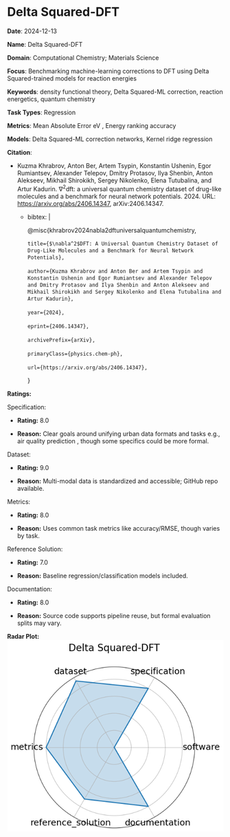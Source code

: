 # Delta Squared-DFT


**Date**: 2024-12-13


**Name**: Delta Squared-DFT


**Domain**: Computational Chemistry; Materials Science


**Focus**: Benchmarking machine-learning corrections to DFT using Delta Squared-trained models for reaction energies


**Keywords**: density functional theory, Delta Squared-ML correction, reaction energetics, quantum chemistry


**Task Types**: Regression


**Metrics**: Mean Absolute Error  eV , Energy ranking accuracy


**Models**: Delta Squared-ML correction networks, Kernel ridge regression


**Citation**:


- Kuzma Khrabrov, Anton Ber, Artem Tsypin, Konstantin Ushenin, Egor Rumiantsev, Alexander Telepov, Dmitry Protasov, Ilya Shenbin, Anton Alekseev, Mikhail Shirokikh, Sergey Nikolenko, Elena Tutubalina, and Artur Kadurin. $\nabla ^2$dft: a universal quantum chemistry dataset of drug-like molecules and a benchmark for neural network potentials. 2024. URL: https://arxiv.org/abs/2406.14347, arXiv:2406.14347.

  - bibtex: |

      @misc{khrabrov2024nabla2dftuniversalquantumchemistry,

        title={$\nabla^2$DFT: A Universal Quantum Chemistry Dataset of Drug-Like Molecules and a Benchmark for Neural Network Potentials}, 

        author={Kuzma Khrabrov and Anton Ber and Artem Tsypin and Konstantin Ushenin and Egor Rumiantsev and Alexander Telepov and Dmitry Protasov and Ilya Shenbin and Anton Alekseev and Mikhail Shirokikh and Sergey Nikolenko and Elena Tutubalina and Artur Kadurin},

        year={2024},

        eprint={2406.14347},

        archivePrefix={arXiv},

        primaryClass={physics.chem-ph},

        url={https://arxiv.org/abs/2406.14347}, 

      }



**Ratings:**


Specification:


  - **Rating:** 8.0


  - **Reason:** Clear goals around unifying urban data formats and tasks  e.g., air quality prediction , though some specifics could be more formal.


Dataset:


  - **Rating:** 9.0


  - **Reason:** Multi-modal data is standardized and accessible; GitHub repo available.


Metrics:


  - **Rating:** 8.0


  - **Reason:** Uses common task metrics like accuracy/RMSE, though varies by task.


Reference Solution:


  - **Rating:** 7.0


  - **Reason:** Baseline regression/classification models included.


Documentation:


  - **Rating:** 8.0


  - **Reason:** Source code supports pipeline reuse, but formal evaluation splits may vary.


**Radar Plot:**
 ![Delta Squared-Dft radar plot](../../tex/images/delta_squared-dft_radar.png)